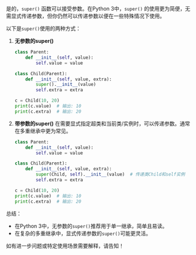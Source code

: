 是的，`super()` 函数可以接受参数。在Python 3中，`super()` 的使用更为简便，无需显式传递参数，但你仍然可以传递参数以便在一些特殊情况下使用。

以下是`super()`使用的两种方式：

1. **无参数的super()**
    ```python
    class Parent:
        def __init__(self, value):
            self.value = value
    
    class Child(Parent):
        def __init__(self, value, extra):
            super().__init__(value)
            self.extra = extra
    
    c = Child(10, 20)
    print(c.value)  # 输出: 10
    print(c.extra)  # 输出: 20
    ```

2. **带参数的super()**
    在需要显式指定超类和当前类/实例时，可以传递参数。通常在多重继承中更为常见。
    ```python
    class Parent:
        def __init__(self, value):
            self.value = value
    
    class Child(Parent):
        def __init__(self, value, extra):
            super(Child, self).__init__(value)  # 传递类Child和self实例
            self.extra = extra
    
    c = Child(10, 20)
    print(c.value)  # 输出: 10
    print(c.extra)  # 输出: 20
    ```

总结：
- 在Python 3中，无参数的`super()`推荐用于单一继承，简单且易读。
- 在复杂的多重继承中，显式传递参数的`super()`可能更灵活。

如有进一步问题或特定使用场景需要解释，请告知！